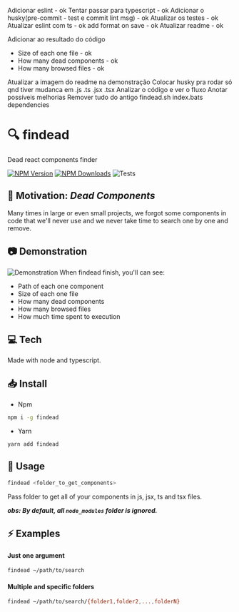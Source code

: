 Adicionar eslint - ok
Tentar passar para typescript - ok
Adicionar o husky(pre-commit - test e commit lint msg) - ok
Atualizar os testes - ok
Atualizar eslint com ts - ok
add format on save - ok
Atualizar readme - ok

Adicionar ao resultado do código
- Size of each one file - ok
- How many dead components - ok 
- How many browsed files - ok 

Atualizar a imagem do readme na demonstração
Colocar husky pra rodar só qnd tiver mudanca em .js .ts .jsx .tsx
Analizar o código e ver o fluxo
Anotar possíveis melhorias
Remover tudo do antigo
  findead.sh
  index.bats
  dependencies

# :mag: findead

Dead react components finder

[![NPM Version](https://img.shields.io/npm/v/findead?logo=npm)]()
[![NPM Downloads](https://img.shields.io/npm/dw/findead?logo=npm)]()
![Tests](https://github.com/narcello/findead/workflows/TESTS/badge.svg)

## :dart: Motivation: _Dead Components_

Many times in large or even small projects, we forgot some components in code that we'll never use and we never take time to search one by one and remove.

## :camera: Demonstration

![Demonstration](https://user-images.githubusercontent.com/6786382/73863397-c3d5aa00-481e-11ea-9360-0a530a93cd4a.png)
When findead finish, you'll can see:

- Path of each one component
- Size of each one file
- How many dead components
- How many browsed files
- How much time spent to execution

## :computer: Tech

Made with node and typescript.

## :inbox_tray: Install

- Npm

```sh
npm i -g findead
```

- Yarn

```sh
yarn add findead
```

## :hammer: Usage

```bash
findead <folder_to_get_components>
```

Pass folder to get all of your components in js, jsx, ts and tsx files.

**_obs: By default, all `node_modules` folder is ignored._**

## :zap: Examples

#### Just one argument


```bash
findead ~/path/to/search
```

#### Multiple and specific folders

```bash
findead ~/path/to/search/{folder1,folder2,...,folderN}
```
